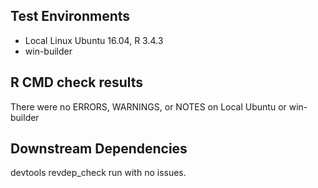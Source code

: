 ## Test Environments
* Local Linux Ubuntu 16.04, R 3.4.3
* win-builder

## R CMD check results
There were no ERRORS, WARNINGS, or NOTES on Local Ubuntu or win-builder

## Downstream Dependencies
devtools revdep_check run with no issues.